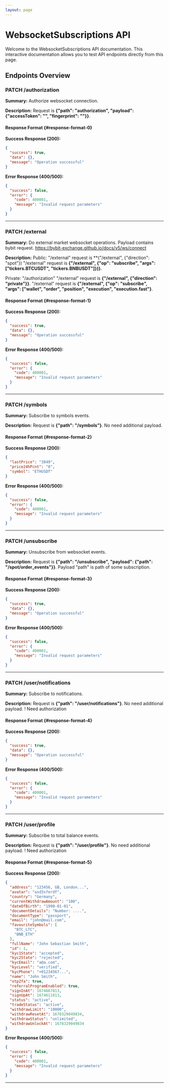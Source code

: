 ```yaml
---
layout: page
---
```


# WebsocketSubscriptions API

Welcome to the WebsocketSubscriptions API documentation. This interactive documentation allows you to test API endpoints directly from this page.

<InteractiveWebsocketSubscriptionsAPI />

## Endpoints Overview


### PATCH /authorization

**Summary:** Authorize websocket connection.

**Description:** Request is **{"path": "authorization", "payload": {"accessToken": "", "fingerprint": ""}}**.




#### Response Format {#response-format-0}

**Success Response (200):**
```json
{
  "success": true,
  "data": {},
  "message": "Operation successful"
}
```

**Error Response (400/500):**
```json
{
  "success": false,
  "error": {
    "code": 400001,
    "message": "Invalid request parameters"
  }
}
```


---

### PATCH /external

**Summary:** Do external market websocket operations. Payload contains bybit request.
https://bybit-exchange.github.io/docs/v5/ws/connect

**Description:** Public:
"/external" request is  **("/external", {"direction": "spot"})
"/external" request is  **{"/external", {"op": "subscribe", "args": ["tickers.BTCUSDT", "tickers.BNBUSDT"]})}**.

Private:
"/authorization"
"/external" request is  **{"/external", {"direction": "private"}}**.
"/external" request is  **{"/external", {"op": "subscribe", "args": ["wallet", "order",  "position", "execution", "execution.fast"}**.




#### Response Format {#response-format-1}

**Success Response (200):**
```json
{
  "success": true,
  "data": {},
  "message": "Operation successful"
}
```

**Error Response (400/500):**
```json
{
  "success": false,
  "error": {
    "code": 400001,
    "message": "Invalid request parameters"
  }
}
```


---

### PATCH /symbols

**Summary:** Subscribe to symbols events.

**Description:** Request is **{"path": "/symbols"}**. No need additional payload.




#### Response Format {#response-format-2}

**Success Response (200):**
```json
{
  "lastPrice": "3849",
  "price24hPcnt": "0",
  "symbol": "ETHUSDT"
}
```

**Error Response (400/500):**
```json
{
  "success": false,
  "error": {
    "code": 400001,
    "message": "Invalid request parameters"
  }
}
```


---

### PATCH /unsubscribe

**Summary:** Unsubscribe from websocket events.

**Description:** Request is **{"path": "/unsubscribe", "payload": {"path": "/spot/order_events"}}**.
Payload "path" is path of some subscription.




#### Response Format {#response-format-3}

**Success Response (200):**
```json
{
  "success": true,
  "data": {},
  "message": "Operation successful"
}
```

**Error Response (400/500):**
```json
{
  "success": false,
  "error": {
    "code": 400001,
    "message": "Invalid request parameters"
  }
}
```


---

### PATCH /user/notifications

**Summary:** Subscribe to notifications.

**Description:** Request is **{"path": "/user/notifications"}**. No need additional payload.
! Need authorization




#### Response Format {#response-format-4}

**Success Response (200):**
```json
{
  "success": true,
  "data": {},
  "message": "Operation successful"
}
```

**Error Response (400/500):**
```json
{
  "success": false,
  "error": {
    "code": 400001,
    "message": "Invalid request parameters"
  }
}
```


---

### PATCH /user/profile

**Summary:** Subscribe to total balance events.

**Description:** Request is **{"path": "/user/profile"}**. No need additional payload.
! Need authorization




#### Response Format {#response-format-5}

**Success Response (200):**
```json
{
  "address": "123456, GB, London...",
  "avatar": "asd3sferdf",
  "country": "Germany",
  "currentWithdrawAmount": "100",
  "dateOfBirth": "1990-01-01",
  "documentDetails": "Number: ....",
  "documentType": "passport",
  "email": "john@mail.com",
  "favouriteSymbols": [
    "BTC_LTC",
    "BNB_ETH"
  ],
  "fullName": "John Sebastian Smith",
  "id": 1,
  "kyc1State": "accepted",
  "kyc2State": "rejected",
  "kycEmail": "a@a.com",
  "kycLevel": "verified",
  "kycPhone": "+01234567...",
  "name": "John Smith",
  "otp2fa": true,
  "referralProgramEnabled": true,
  "signInAt": 1674667813,
  "signUpAt": 1674611813,
  "status": "active",
  "tradeStatus": "active",
  "withdrawLimit": "10000",
  "withdrawResetAt": 1678329049834,
  "withdrawStatus": "unlimited",
  "withdrawUnlockAt": 1678329049834
}
```

**Error Response (400/500):**
```json
{
  "success": false,
  "error": {
    "code": 400001,
    "message": "Invalid request parameters"
  }
}
```


---


<script setup>
import InteractiveWebsocketSubscriptionsAPI from '../../.vitepress/theme/components/InteractiveWebsocketSubscriptionsAPI.vue'
</script>